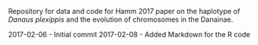 Repository for data and code for Hamm 2017 paper on the haplotype of *Danaus plexippis* and the evolution of chromosomes in the Danainae.

2017-02-06 - Initial commit
2017-02-08 - Added Markdown for the R code
